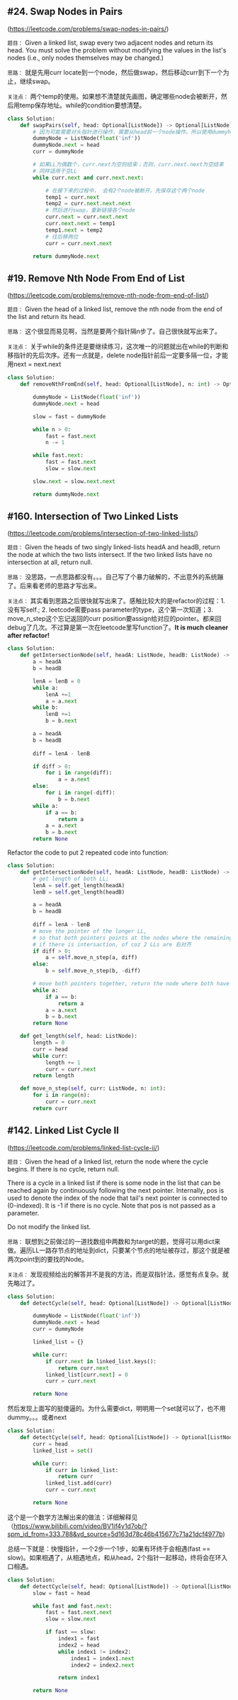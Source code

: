 ## #24. Swap Nodes in Pairs
(https://leetcode.com/problems/swap-nodes-in-pairs/)

`题目：`
Given a linked list, swap every two adjacent nodes and return its head. You must solve the problem without modifying the values in the list's nodes (i.e., only nodes themselves may be changed.)

`思路：`
就是先用curr locate到一个node，然后做swap，然后移动curr到下一个为止，继续swap。

`关注点：`
两个temp的使用。如果想不清楚就先画图，确定哪些node会被断开，然后用temp保存地址。while的condition要想清楚。

```python
class Solution:
    def swapPairs(self, head: Optional[ListNode]) -> Optional[ListNode]:
        # 因为可能需要对头指针进行操作，需要从head前一个node操作。所以使用dummyhead
        dummyNode = ListNode(float('inf'))
        dummyNode.next = head
        curr = dummyNode

        # 如果LL为偶数个，curr.next为空则结束；否则，curr.next.next为空结束
        # 同样适用于空LL
        while curr.next and curr.next.next:

            # 在接下来的过程中， 会有2个node被断开，先保存这个两个node
            temp1 = curr.next
            temp2 = curr.next.next.next
            # 然后进行swap，重新链接各个node
            curr.next = curr.next.next
            curr.next.next = temp1
            temp1.next = temp2
            # 往后移两位
            curr = curr.next.next

        return dummyNode.next
```



## #19. Remove Nth Node From End of List
(https://leetcode.com/problems/remove-nth-node-from-end-of-list/)

`题目：`
Given the head of a linked list, remove the nth node from the end of the list and return its head.

`思路：`
这个很显而易见啊，当然是要两个指针隔n步了。自己很快就写出来了。

`关注点：`
关于while的条件还是要继续练习，这次唯一的问题就出在while的判断和移指针的先后次序。还有一点就是，delete node指针前后一定要多隔一位，才能用next = next.next

```python
class Solution:
    def removeNthFromEnd(self, head: Optional[ListNode], n: int) -> Optional[ListNode]:

        dummyNode = ListNode(float('inf'))
        dummyNode.next = head

        slow = fast = dummyNode

        while n > 0:
            fast = fast.next
            n -= 1

        while fast.next: 
            fast = fast.next
            slow = slow.next

        slow.next = slow.next.next

        return dummyNode.next
```

## #160. Intersection of Two Linked Lists
(https://leetcode.com/problems/intersection-of-two-linked-lists/)

`题目：`
Given the heads of two singly linked-lists headA and headB, return the node at which the two lists intersect. If the two linked lists have no intersection at all, return null.

`思路：`
没思路，一点思路都没有。。。自己写了个暴力破解的，不出意外的系统蹦了。后来看老师的思路才写出来。

`关注点：`
其实看到思路之后很快就写出来了。感触比较大的是refactor的过程：1. 没有写self.; 2. leetcode需要pass parameter的type，这个第一次知道；3. move_n_step这个忘记返回的curr position要assign给对应的pointer。都来回debug了几次。不过算是第一次在leetcode里写function了。**It is much cleaner after refactor!**

```python
class Solution:
    def getIntersectionNode(self, headA: ListNode, headB: ListNode) -> Optional[ListNode]:
        a = headA
        b = headB

        lenA = lenB = 0
        while a:
            lenA +=1 
            a = a.next
        while b:
            lenB +=1 
            b = b.next

        a = headA
        b = headB
        
        diff = lenA - lenB

        if diff > 0:
            for i in range(diff):
                a = a.next           
        else:
            for i in range(-diff):
                b = b.next
        while a:
            if a == b:
                return a
            a = a.next
            b = b.next
        return None
```
Refactor the code to put 2 repeated code into function:

```python
class Solution:
    def getIntersectionNode(self, headA: ListNode, headB: ListNode) -> Optional[ListNode]:
        # get length of both LL; 
        lenA = self.get_length(headA)    
        lenB = self.get_length(headB)

        a = headA
        b = headB
    
        diff = lenA - lenB
        # move the pointer of the longer LL,
        # so that both pointers points at the nodes where the remaining of the LLs have the same length
        # if there is intersaction, of coz 2 LLs are 右对齐
        if diff > 0:
            a = self.move_n_step(a, diff)
        else:
            b = self.move_n_step(b, -diff)

        # move both pointers together, return the node where both have the same reference (not value)
        while a:
            if a == b:
                return a
            a = a.next
            b = b.next
        return None

    def get_length(self, head: ListNode):
        length = 0
        curr = head
        while curr:
            length += 1
            curr = curr.next
        return length

    def move_n_step(self, curr: ListNode, n: int):
        for i in range(n):
            curr = curr.next
        return curr
```


## #142. Linked List Cycle II
(https://leetcode.com/problems/linked-list-cycle-ii/)

`题目：`
Given the head of a linked list, return the node where the cycle begins. If there is no cycle, return null.

There is a cycle in a linked list if there is some node in the list that can be reached again by continuously following the next pointer. Internally, pos is used to denote the index of the node that tail's next pointer is connected to (0-indexed). It is -1 if there is no cycle. Note that pos is not passed as a parameter.

Do not modify the linked list.

`思路：`
联想到之前做过的一道找数组中两数和为target的题，觉得可以用dict来做。遍历LL一路存节点的地址到dict，只要某个节点的地址被存过，那这个就是被两次point到的要找的Node。

`关注点：`
发现视频给出的解答并不是我的方法，而是双指针法，感觉有点复杂。就先略过了。

```python
class Solution:
    def detectCycle(self, head: Optional[ListNode]) -> Optional[ListNode]:

        dummyNode = ListNode(float('inf'))
        dummyNode.next = head
        curr = dummyNode

        linked_list = {}

        while curr:
            if curr.next in linked_list.keys():
                return curr.next
            linked_list[curr.next] = 0
            curr = curr.next

        return None
```
然后发现上面写的挺傻逼的。为什么需要dict，明明用一个set就可以了，也不用dummy。。。或者next

```python
class Solution:
    def detectCycle(self, head: Optional[ListNode]) -> Optional[ListNode]:
        curr = head
        linked_list = set()

        while curr:
            if curr in linked_list:
                return curr
            linked_list.add(curr)
            curr = curr.next

        return None
```

这个是一个数学方法解出来的做法：详细解释见（https://www.bilibili.com/video/BV1if4y1d7ob/?spm_id_from=333.788&vd_source=5d163d78c46b415677c71a21dcf4977b)

总结一下就是：快慢指针，一个2步一个1步，如果有环终于会相遇(fast == slow)。如果相遇了，从相遇地点，和从head，2个指针一起移动，终将会在环入口相遇。

```python
class Solution:
    def detectCycle(self, head: Optional[ListNode]) -> Optional[ListNode]:
        slow = fast = head

        while fast and fast.next:
            fast = fast.next.next
            slow = slow.next

            if fast == slow: 
                index1 = fast
                index2 = head
                while index1 != index2:
                    index1 = index1.next
                    index2 = index2.next

                return index1

        return None
```

